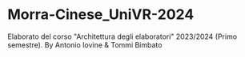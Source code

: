 # Morra-Cinese_UniVR-2024
Elaborato del corso "Architettura degli elaboratori" 2023/2024 (Primo semestre). By Antonio Iovine &amp; Tommi Bimbato
